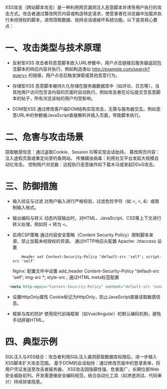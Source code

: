 XSS攻击（跨站脚本攻击）是一种利用网页漏洞注入恶意脚本并诱导用户执行的攻击方式。攻击者通过篡改网页内容或构造特定请求，使受害者在浏览器中加载并执行未经授权的脚本，进而窃取数据、劫持会话或破坏系统功能。以下是其核心要点：

# 一、攻击类型与技术原理‌

- 反射型XSS‌
攻击者将恶意脚本嵌入URL参数中，用户点击链接后服务器返回包含脚本的响应内容并执行。例如构造类似 http://example.com/search?query=<script>alert('XSS')</script> 的链接，用户点击后触发弹窗或其他恶意行为。

- 存储型XSS‌
恶意脚本被持久化存储在服务器数据库中（如评论、日志等），当其他用户访问包含该内容的页面时自动执行。例如攻击者在论坛提交含恶意脚本的帖子，所有浏览该帖的用户均受影响。

- DOM型XSS‌
通过修改客户端DOM结构实现攻击，无需与服务器交互。例如恶意URL中的参数被JavaScript直接解析并插入页面，导致脚本执行。

# 二、危害与攻击场景‌
窃取敏感信息‌：通过盗取Cookie、Session ID等实现会话劫持。
篡改网页内容‌：注入虚假页面或重定向至钓鱼网站。
传播蠕虫病毒‌：利用社交平台发起大规模自动化攻击。
控制用户浏览器‌：远程执行恶意操作如下载木马或发起DDoS攻击。
# 三、防御措施‌

- 输入验证与过滤‌
对用户输入进行严格校验，过滤危险字符（如 <, >, &）或限制输入格式。

- 输出编码与转义‌
动态内容输出时，对HTML、JavaScript、CSS等上下文进行转义处理，例如将 < 转为 &lt;。

- 启用CSP策略‌
    通过内容安全策略（Content Security Policy）限制脚本来源，禁止加载未经授权的资源。
    通过HTTP响应头配置
    Apache: .htaccess 设置 
    ```
        Header set Content-Security-Policy "default-src 'self'; script-src 'self' 
    ```
    Nginx: 配置文件中设置
        add_header Content-Security-Policy "default-src 'self'; img-src *; style-src ;
    通过HTML meta标签配置
``` html
  <meta http-equiv="Content-Security-Policy" content="default-src 'none'; script-src 'self'; connect-src https:; img-src 'self' data:;">
```
- 设置HttpOnly属性‌
Cookie标记为HttpOnly，防止JavaScript直接读取敏感信息。

- 框架与库的防护‌
使用现代前端框架（如Vue/Angular）的默认编码机制，避免手动拼接HTML。

# 四、典型示例‌
SQL注入与XSS结合‌：攻击者利用SQL注入漏洞获取数据库权限后，进一步植入XSS脚本扩大攻击范围。
基于DOM的会话劫持‌：通过修改页面中的登录表单，将用户凭证发送至攻击者服务器。
XSS攻击因隐蔽性强、危害面广，长期位居Web安全威胁前列。开发需遵循安全编码规范，结合自动化工具（如渗透测试、代码审计）持续排查隐患。